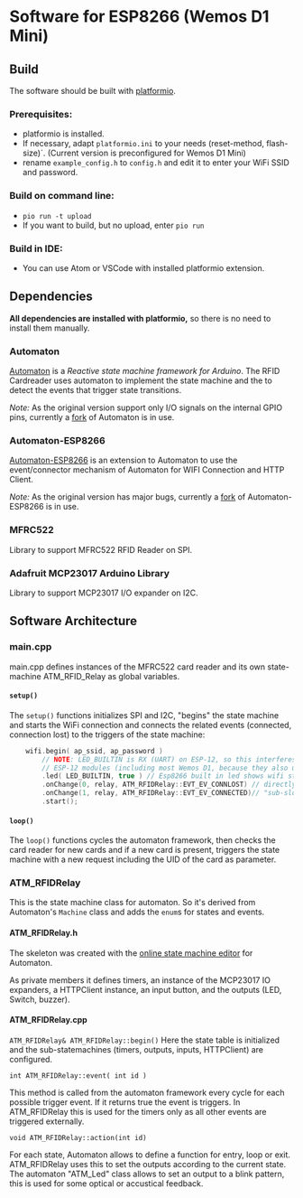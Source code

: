 # Software for ESP8266 (Wemos D1 Mini)

## Build

The software should be built with [platformio](http://platformio.org/get-started/cli).

### Prerequisites:

* platformio is installed.
* If necessary, adapt `platformio.ini` to your needs (reset-method, flash-size)`. (Current version is preconfigured for Wemos D1 Mini)
* rename `example_config.h` to `config.h` and edit it to enter your WiFi SSID and password.

### Build on command line:
  * `pio run -t upload`
  * If you want to build, but no upload, enter `pio run`
  
### Build in IDE:
  * You can use Atom or VSCode with installed platformio extension.


## Dependencies

**All dependencies are installed with platformio,** so there is no need to install them manually.

### Automaton

[Automaton](https://github.com/tinkerspy/Automaton/wiki) is a *Reactive state machine framework for Arduino*.
The RFID Cardreader uses automaton to implement the state machine and the to detect the events that trigger state transitions.

*Note:* As the original version support only I/O signals on the internal GPIO pins, currently a [fork](https://github.com/euphi/Automaton) of Automaton is in use.

### Automaton-ESP8266
[Automaton-ESP8266](https://github.com/tinkerspy/Automaton-Esp8266/wiki) is an extension to Automaton to use the event/connector mechanism of Automaton for WIFI Connection and HTTP Client.

*Note:* As the original version has major bugs, currently a [fork](https://github.com/euphi/Automaton-Esp8266) of Automaton-ESP8266 is in use.

### MFRC522

Library to support MFRC522 RFID Reader on SPI.

###	Adafruit MCP23017 Arduino Library

Library to support MCP23017 I/O expander on I2C.

## Software Architecture

### main.cpp

main.cpp defines instances of the MFRC522 card reader and its own state-machine ATM_RFID_Relay as global variables.

#### `setup()`
The `setup()` functions initializes SPI and I2C, "begins" the state machine and starts the WiFi connection and connects the related events (connected, connection lost) to the triggers of the state machine:
```C++
	wifi.begin( ap_ssid, ap_password )
        // NOTE: LED_BUILTIN is RX (UART) on ESP-12, so this interferes with Serial communication on
        // ESP-12 modules (including most Wemos D1, because they also use ESP-12)
        .led( LED_BUILTIN, true ) // Esp8266 built in led shows wifi status
        .onChange(0, relay, ATM_RFIDRelay::EVT_EV_CONNLOST) // directly send an Event from Wifi the the relay state machine
        .onChange(1, relay, ATM_RFIDRelay::EVT_EV_CONNECTED)// "sub-slot" 0: Connection lost; 1: Connected
        .start();
```
  
#### `loop()`

The `loop()` functions cycles the automaton framework, then checks the card reader for new cards and if a new card is present, triggers the state machine with a new request including the UID of the card as parameter.

### ATM_RFIDRelay

This is the state machine class for automaton. So it's derived from Automaton's `Machine` class and adds the `enum`s for states and events.

#### ATM_RFIDRelay.h

The skeleton was created with the [online state machine editor](http://www.wolkendek.nl/atm/index.php) for Automaton.

As private members it defines timers, an instance of the MCP23017 IO expanders, a HTTPClient instance, an input button, and the outputs (LED, Switch, buzzer).

#### ATM_RFIDRelay.cpp

`ATM_RFIDRelay& ATM_RFIDRelay::begin()`
Here the state table is initialized and the sub-statemachines (timers, outputs, inputs, HTTPClient) are configured.

`int ATM_RFIDRelay::event( int id )`

This method is called from the automaton framework every cycle for each possible trigger event. If it returns true the event is triggers.
In ATM_RFIDRelay this is used for the timers only as all other events are triggered externally.

`void ATM_RFIDRelay::action(int id)`

For each state, Automaton allows to define a function for entry, loop or exit.
ATM_RFIDRelay uses this to set the outputs according to the current state.
The automaton "ATM_Led" class allows to set an output to a blink pattern, this is used for some optical or accustical feedback.




